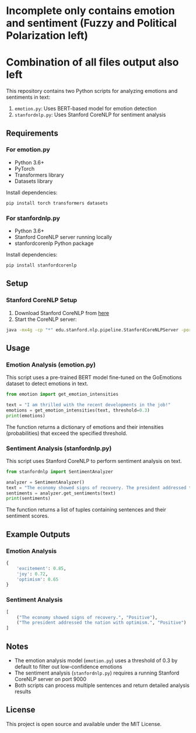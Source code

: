 # Incomplete only contains emotion and sentiment (Fuzzy and Political Polarization left)

# Combination of all files output also left


This repository contains two Python scripts for analyzing emotions and sentiments in text:

1. `emotion.py`: Uses BERT-based model for emotion detection
2. `stanfordnlp.py`: Uses Stanford CoreNLP for sentiment analysis

## Requirements

### For emotion.py
- Python 3.6+
- PyTorch
- Transformers library
- Datasets library

Install dependencies:
```bash
pip install torch transformers datasets
```

### For stanfordnlp.py
- Python 3.6+
- Stanford CoreNLP server running locally
- stanfordcorenlp Python package

Install dependencies:
```bash
pip install stanfordcorenlp
```

## Setup

### Stanford CoreNLP Setup
1. Download Stanford CoreNLP from [here](https://stanfordnlp.github.io/CoreNLP/download.html)
2. Start the CoreNLP server:
```bash
java -mx4g -cp "*" edu.stanford.nlp.pipeline.StanfordCoreNLPServer -port 9000 -timeout 15000
```

## Usage

### Emotion Analysis (emotion.py)

This script uses a pre-trained BERT model fine-tuned on the GoEmotions dataset to detect emotions in text.

```python
from emotion import get_emotion_intensities

text = "I am thrilled with the recent developments in the job!"
emotions = get_emotion_intensities(text, threshold=0.3)
print(emotions)
```

The function returns a dictionary of emotions and their intensities (probabilities) that exceed the specified threshold.

### Sentiment Analysis (stanfordnlp.py)

This script uses Stanford CoreNLP to perform sentiment analysis on text.

```python
from stanfordnlp import SentimentAnalyzer

analyzer = SentimentAnalyzer()
text = "The economy showed signs of recovery. The president addressed the nation with optimism."
sentiments = analyzer.get_sentiments(text)
print(sentiments)
```

The function returns a list of tuples containing sentences and their sentiment scores.

## Example Outputs

### Emotion Analysis
```python
{
    'excitement': 0.85,
    'joy': 0.72,
    'optimism': 0.65
}
```

### Sentiment Analysis
```python
[
    ("The economy showed signs of recovery.", "Positive"),
    ("The president addressed the nation with optimism.", "Positive")
]
```

## Notes

- The emotion analysis model (`emotion.py`) uses a threshold of 0.3 by default to filter out low-confidence emotions
- The sentiment analysis (`stanfordnlp.py`) requires a running Stanford CoreNLP server on port 9000
- Both scripts can process multiple sentences and return detailed analysis results

## License

This project is open source and available under the MIT License. 
